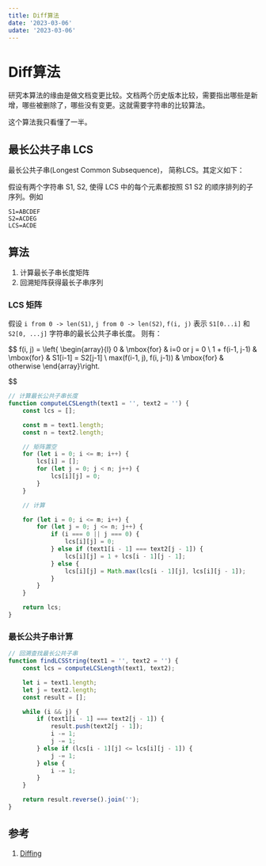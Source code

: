 ```yaml
---
title: Diff算法
date: '2023-03-06'
udate: '2023-03-06'
---
```

# Diff算法
研究本算法的缘由是做文档变更比较。文档两个历史版本比较，需要指出哪些是新增，哪些被删除了，哪些没有变更。这就需要字符串的比较算法。

这个算法我只看懂了一半。

## 最长公共子串 LCS
最长公共子串(Longest Common Subsequence)， 简称LCS。其定义如下：

假设有两个字符串 S1, S2, 使得 LCS 中的每个元素都按照 S1 S2 的顺序排列的子序列。例如

```SHELL
S1=ABCDEF
S2=ACDEG
LCS=ACDE
```

## 算法
1. 计算最长子串长度矩阵
2. 回溯矩阵获得最长子串序列

### LCS 矩阵
假设 `i from 0 -> len(S1)`, `j from 0 -> len(S2)`,  `f(i, j)` 表示 `S1[0...i]` 和 `S2[0, ...j]` 字符串的最长公共子串长度。 则有：

$$
f(i, j) = \left\{
  \begin{array}{l}
    0 & \mbox{for} & i=0  or j = 0   \\ 
   1 + f(i-1, j-1) & \mbox{for} & S1[i-1] = S2[j-1] \\
   max(f(i-1, j), f(i, j-1)) & \mbox{for}  & otherwise
  \end{array}\right.


$$

```js
// 计算最长公共子串长度
function computeLCSLength(text1 = '', text2 = '') {
	const lcs = [];

	const m = text1.length;
	const n = text2.length;

	// 矩阵置空
	for (let i = 0; i <= m; i++) {
		lcs[i] = [];
		for (let j = 0; j < n; j++) {
			lcs[i][j] = 0;
		}
	}

	// 计算

	for (let i = 0; i <= m; i++) {
		for (let j = 0; j <= n; j++) {
			if (i === 0 || j === 0) {
				lcs[i][j] = 0;
			} else if (text1[i - 1] === text2[j - 1]) {
				lcs[i][j] = 1 + lcs[i - 1][j - 1];
			} else {
				lcs[i][j] = Math.max(lcs[i - 1][j], lcs[i][j - 1]);
			}
		}
	}

	return lcs;
}

```

### 最长公共子串计算
```js
// 回溯查找最长公共子串
function findLCSString(text1 = '', text2 = '') {
	const lcs = computeLCSLength(text1, text2);

	let i = text1.length;
	let j = text2.length;
	const result = [];

	while (i && j) {
		if (text1[i - 1] === text2[j - 1]) {
			result.push(text2[j - 1]);
			i -= 1;
			j -= 1;
		} else if (lcs[i - 1][j] <= lcs[i][j - 1]) {
			j -= 1;
		} else {
			i -= 1;
		}
	}

	return result.reverse().join('');
}
```


## 参考
1. [Diffing](https://florian.github.io/diffing/)
